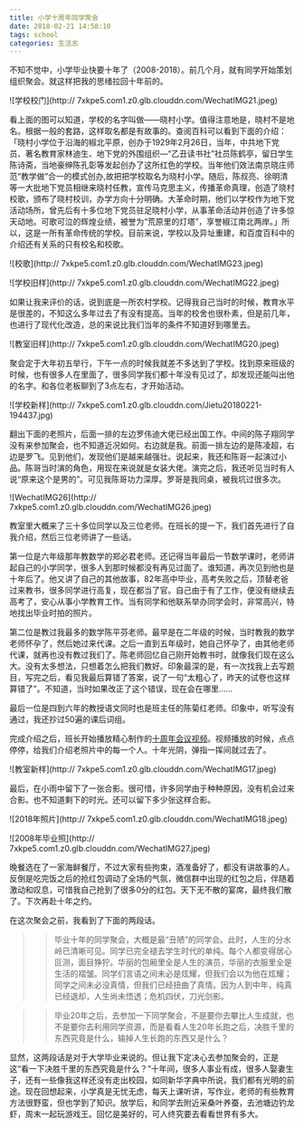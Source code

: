 ```yaml
---
title: 小学十周年同学聚会
date: 2018-02-21 14:58:10
tags: school
categories: 生活志
---
```


不知不觉中，小学毕业快要十年了（2008-2018）。前几个月，就有同学开始策划组织聚会。就这样把我的思绪拉回十年前的。

![学校校门](http://
7xkpe5.com1.z0.glb.clouddn.com/WechatIMG21.jpeg)

看上面的图可以知道，学校的名字叫做——晓村小学。值得注意地是，晓村不是地名。根据一般的套路，这样取名都是有故事的。查阅百科可以看到下面的介绍：「晓村小学位于沿海的椒北平原，创办于1929年2月26日，当年，中共地下党员、著名教育家林迪生、地下党的外围组织—“乙丑读书社”社员陈鹤亭，留日学生陈诗斋，当地豪绅陈孔彰等发起创办了这所红色的学校。当年他们效法南京晓庄师范“教学做”合一的模式创办,故把把学校取名为晓村小学。随后，陈叔亮、徐明清等一大批地下党员相继来晓村任教，宣传马克思主义，传播革命真理，创造了晓村校歌，颁布了晓村校训，办学方向十分明确。大革命时期，他们以学校作为地下党活动场所，曾先后有十多位地下党员驻足晓村小学，从事革命活动并创造了许多惊天动地。可歌可泣的辉煌业绩，被誉为“荒原里的灯塔”，享誉椒江南北两岸。」所以，这是一所有革命传统的学校。目前来说，学校以及异址重建，和百度百科中的介绍还有关系的只有校名和校歌。

![校歌](http://
7xkpe5.com1.z0.glb.clouddn.com/WechatIMG23.jpeg)

![学校旧样](http://
7xkpe5.com1.z0.glb.clouddn.com/WechatIMG22.jpeg)

如果让我来评价的话，说到底是一所农村学校。记得我自己当时的时候，教育水平是很差的，不知这么多年过去了有没有提高。当年的校舍也很朴素，但是前几年，也进行了现代化改造，总的来说比我们当年的条件不知道好到哪里去。

![教室旧样](http://
7xkpe5.com1.z0.glb.clouddn.com/WechatIMG20.jpeg)

聚会定于大年初五举行，下午一点的时候我就差不多达到了学校。找到原来班级的时候，也有很多人在里面了，很多同学我们都十年没有见过了，却发现还能叫出他的名字。和各位老板聊到了3点左右，才开始活动。

![学校新样](http://
7xkpe5.com1.z0.glb.clouddn.com/Jietu20180221-194437.jpg)

翻出下面的老照片，后面一排的左边罗伟迪大佬已经出国工作。中间的陈子翔同学没有来参加聚会，也不知道近况如何。右边就是我。前面一排左边的是陈凌超，右边是罗飞。见到他们，发现他们是越来越强壮。说起来，我还和陈哥一起演过小品。陈哥当时演的角色，用现在来说就是女装大佬。演完之后，我还听见当时有人说“原来这个是男的”。可见我陈哥功力深厚。罗哥是我同桌，被我坑过很多次。

![WechatIMG26](http://
7xkpe5.com1.z0.glb.clouddn.com/WechatIMG26.jpeg)

教室里大概来了三十多位同学以及三位老师。在班长的提一下，我们首先进行了自我介绍，然后三位老师讲了一些话。

第一位是六年级那年教数学的郑必君老师。还记得当年最后一节数学课时，老师讲起自己的小学同学，很多人到那时候都没有再见过面了。谁知道，再次见到他也是十年后了。他又讲了自己的其他故事，82年高中毕业，高考失败之后，顶替老爸过来教书，很多同学进行高复，现在都当了官。自己由于有了工作，便没有继续去高考了，安心从事小学教育工作。当有同学和他联系举办同学会时，非常高兴，特地找出毕业时拍的照片。

第二位是教过我最多的数学陈平芬老师。最早是在二年级的时候，当时教我的数学老师怀孕了，然后她过来代课。之后一直到五年级时，她自己怀孕了，由其他老师代课，就再也没有教过我们了。陈老师回忆自己刚开始教书时，就像我们现在这么大。没有太多想法，只想着怎么把我们教好。印象最深的是，有一次找我上去写题目，写完之后，看见我最后算错了答案，说了一句“太粗心了，昨天的试卷也这样算错了”。不知道，当时如果改正了这个错误，现在会在哪里……

最后一位是四到六年的教授语文同时也是班主任的陈菊红老师。印象中，听写没有通过，我还抄过50遍的课后词组。

完成介绍之后，班长开始播放精心制作的[十周年会议视频](http://xiaoying.tv/v/z5qfqz/1/?fromApp=XiaoYing&toApp=wechat&from=groupmessage&isappinstalled=0)。视频播放的时候，点点停停，给我们介绍老照片中的每一个人。十年光阴，弹指一挥间就过去了。

![教室新样](http://
7xkpe5.com1.z0.glb.clouddn.com/WechatIMG17.jpeg)

最后，在小雨中留下了一张合影。很可惜，许多同学由于种种原因，没有机会过来合影。也不知道剩下的时光。还可以留下多少张这样合影。

![2018年照片](http://
7xkpe5.com1.z0.glb.clouddn.com/WechatIMG18.jpeg)

![2008年毕业照](http://
7xkpe5.com1.z0.glb.clouddn.com/WechatIMG27.jpeg)

晚餐选在了一家海鲜餐厅，不过大家有些拘束，酒准备好了，都没有讲故事的人。反倒是吃完饭之后的抢红包调动了全场的气氛，微信群中出现的红包之后，伴随着激动和叹息，可惜我自己抢到了很多0分的红包。天下无不散的宴席，最终我们散了。下次再赴十年之约。

在这次聚会之前，我看到了下面的两段话。
>>毕业十年的同学聚会，大概是最“丑陋”的同学会。此时，人生的分水岭已清晰可见。同学已完全褪去学生时代的单纯。每个人都变得居心叵测，面目狰狞。华丽的包厢里全是人生的演员，华丽的衣服里全是生活的褶皱。同学们言语之间未必是炫耀，但我们会以为他在炫耀；同学之间未必没真情，但我们已经扭曲了真情。因为人到中年，纯真已经退却，人生尚未悟透；危机四伏，刀光剑影。

>>毕业20年之后，去参加一下同学聚会，不是要你去攀比人生成就，也不是要你去利用同学资源，而是看看人生20年长跑之后，决胜千里的东西究竟是什么，输掉人生长跑的东西又是什么？

显然，这两段话是对于大学毕业来说的。但让我下定决心去参加聚会的，正是这“看一下决胜千里的东西究竟是什么？”十年间，很多人事业有成，很多人娶妻生子，还有一些像我这样还没有走出校园，如同新华字典中所说，我们都有光明的前途。现在回想起来，小学真是无忧无虑，每天上课听讲，写作业，老师的有些教育方法很野蛮，但也学到了知识。放学后，和同学去附近采桑叶养蚕，去池塘边钓龙虾，周末一起玩游戏王。回忆是美好的，可人终究要去看看世界有多大。

